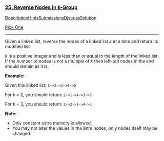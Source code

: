 ### [25. Reverse Nodes in k-Group](https://leetcode.com/problems/reverse-nodes-in-k-group/description/)

[Description](https://leetcode.com/problems/reverse-nodes-in-k-group/description/)[Hints](https://leetcode.com/problems/reverse-nodes-in-k-group/hints/)[Submissions](https://leetcode.com/problems/reverse-nodes-in-k-group/submissions/)[Discuss](https://leetcode.com/problems/reverse-nodes-in-k-group/discuss/)[Solution](https://leetcode.com/problems/reverse-nodes-in-k-group/solution/)

[Pick One](https://leetcode.com/problems/random-one-question/)

------

Given a linked list, reverse the nodes of a linked list *k* at a time and return its modified list.

*k* is a positive integer and is less than or equal to the length of the linked list. If the number of nodes is not a multiple of *k* then left-out nodes in the end should remain as it is.


**Example:**

Given this linked list: `1->2->3->4->5`

For *k* = 2, you should return: `2->1->4->3->5`

For *k* = 3, you should return: `3->2->1->4->5`

**Note:**

- Only constant extra memory is allowed.
- You may not alter the values in the list's nodes, only nodes itself may be changed.